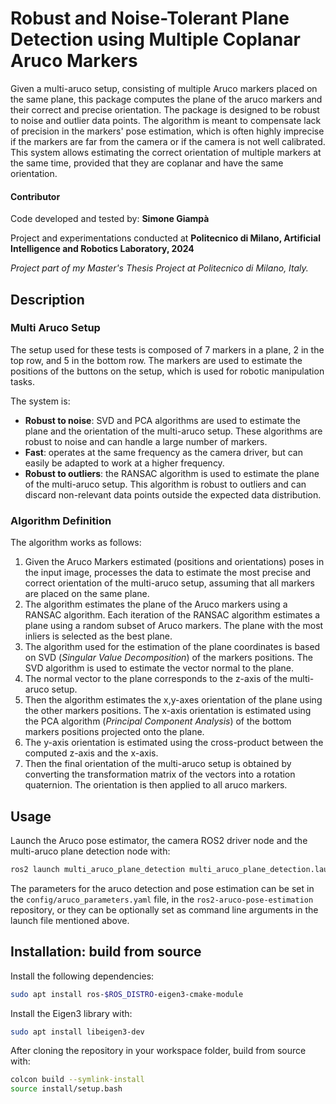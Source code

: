 # Robust and Noise-Tolerant Plane Detection using Multiple Coplanar Aruco Markers

Given a multi-aruco setup, consisting of multiple Aruco markers placed on the same plane, this package computes the plane 
of the aruco markers and their correct and precise orientation. The package is designed to be robust to noise 
and outlier data points. The algorithm is meant to compensate lack of precision in the markers' pose estimation,
which is often highly imprecise if the markers are far from the camera or if the camera is not well calibrated.
This system allows estimating the correct orientation of multiple markers at the same time, provided that they are
coplanar and have the same orientation.

#### Contributor
Code developed and tested by: __Simone Giampà__

Project and experimentations conducted at __Politecnico di Milano, Artificial Intelligence and Robotics Laboratory, 2024__

_Project part of my Master's Thesis Project at Politecnico di Milano, Italy._

## Description

### Multi Aruco Setup

The setup used for these tests is composed of 7 markers in a plane, 2 in the top row, and 5 in the bottom row.
The markers are used to estimate the positions of the buttons on the setup, which is used for robotic manipulation tasks.

The system is:
- **Robust to noise**: SVD and PCA algorithms are used to estimate the plane and the orientation of the multi-aruco setup. 
  These algorithms are robust to noise and can handle a large number of markers.
- **Fast**: operates at the same frequency as the camera driver, but can easily be adapted to work at a higher frequency.
- **Robust to outliers**: the RANSAC algorithm is used to estimate the plane of the multi-aruco setup. This algorithm is 
  robust to outliers and can discard non-relevant data points outside the expected data distribution.

### Algorithm Definition

The algorithm works as follows:
1. Given the Aruco Markers estimated (positions and orientations) poses in the input image, processes the data to estimate the
   most precise and correct orientation of the multi-aruco setup, assuming that all markers are placed on the same plane.
2. The algorithm estimates the plane of the Aruco markers using a RANSAC algorithm. Each iteration of the RANSAC algorithm
   estimates a plane using a random subset of Aruco markers. The plane with the most inliers is selected as the best plane.
3. The algorithm used for the estimation of the plane coordinates is based on SVD (*Singular Value Decomposition*) of the markers
   positions. The SVD algorithm is used to estimate the vector normal to the plane.
4. The normal vector to the plane corresponds to the z-axis of the multi-aruco setup.
5. Then the algorithm estimates the x,y-axes orientation of the plane using the other markers positions. The x-axis orientation
   is estimated using the PCA algorithm (*Principal Component Analysis*) of the bottom markers positions projected onto the plane.
6. The y-axis orientation is estimated using the cross-product between the computed z-axis and the x-axis.
7. Then the final orientation of the multi-aruco setup is obtained by converting the transformation matrix of the vectors into a
    rotation quaternion. The orientation is then applied to all aruco markers.

## Usage

Launch the Aruco pose estimator, the camera ROS2 driver node and the multi-aruco plane detection node with:

```bash
ros2 launch multi_aruco_plane_detection multi_aruco_plane_detection.launch.py
```

The parameters for the aruco detection and pose estimation can be set in the `config/aruco_parameters.yaml` file, 
in the `ros2-aruco-pose-estimation` repository, or they can be optionally set as command line arguments in the launch file mentioned above.

## Installation: build from source

Install the following dependencies:

```bash
sudo apt install ros-$ROS_DISTRO-eigen3-cmake-module
```

Install the Eigen3 library with:

```bash
sudo apt install libeigen3-dev
```

After cloning the repository in your workspace folder, build from source with:

```bash
colcon build --symlink-install
source install/setup.bash
```